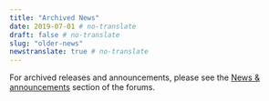 ```yaml
---
title: "Archived News"
date: 2019-07-01 # no-translate
draft: false # no-translate
slug: "older-news"
newstranslate: true # no-translate
---
```


For archived releases and announcements, please see the [News & announcements](https://forums.wz2100.net/viewforum.php?f=1) section of the forums.
